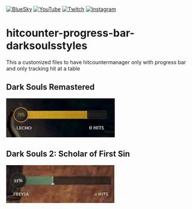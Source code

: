 [![BlueSky](https://img.shields.io/badge/BlueSky-Follow-blue)](https://bsky.app/profile/wolfan.bsky.social) [![YouTube](https://img.shields.io/badge/YouTube-Subscribe-red)](https://www.youtube.com/@wolfangomg) [![Twitch](https://img.shields.io/badge/Twitch-Follow-purple)](https://www.twitch.tv/wolfang3/) [![Instagram](https://img.shields.io/badge/Instagram-Follow-E4405F)](https://www.instagram.com/wolfangomg/)

# hitcounter-progress-bar-darksoulsstyles
This a customized files to have hitcountermanager only with progress bar and only tracking hit at a table

## Dark Souls Remastered
![si](https://github.com/wolfangomg/hitcounter-progress-bar-darksoulsstyles/blob/main/faq/1.png)

## Dark Souls 2: Scholar of First Sin
![si](https://github.com/wolfangomg/hitcounter-progress-bar-darksoulsstyles/blob/main/faq/2.png)
